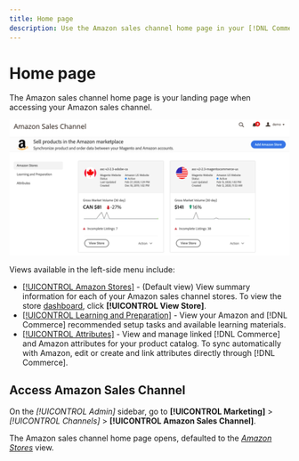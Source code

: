 ```yaml
---
title: Home page
description: Use the Amazon sales channel home page in your [!DNL Commerce] Admin to access your [!DNL Amazon Marketplace] listings and activity.
---
```


# Home page

The Amazon sales channel home page is your landing page when accessing your Amazon sales channel.

![Amazon sales channel home page](assets/amazon-sales-channel-home-tabs.png)

Views available in the left-side menu include:

- [[!UICONTROL Amazon Stores]](./managing-stores.md) - (Default view) View summary information for each of your Amazon sales channel stores. To view the store [dashboard](./amazon-store-dashboard.md), click **[!UICONTROL View Store]**.
- [[!UICONTROL Learning and Preparation]](./learning-preparation.md) - View your Amazon and [!DNL Commerce] recommended setup tasks and available learning materials.
- [[!UICONTROL Attributes]](./managing-attributes.md) - View and manage linked [!DNL Commerce] and Amazon attributes for your product catalog. To sync automatically with Amazon, edit or create and link attributes directly through [!DNL Commerce].

## Access Amazon Sales Channel

On the _[!UICONTROL Admin]_ sidebar, go to **[!UICONTROL Marketing]** > _[!UICONTROL Channels]_ > **[!UICONTROL Amazon Sales Channel]**.

The Amazon sales channel home page opens, defaulted to the [_Amazon Stores_](./managing-stores.md) view.
